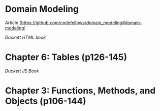 # Domain Modeling
Article [https://github.com/codefellows/domain_modeling#domain-modeling]




_Duckett HTML book_
# Chapter 6: Tables (p126-145)



_Duckett JS Book_
# Chapter 3: Functions, Methods, and Objects (p106-144)